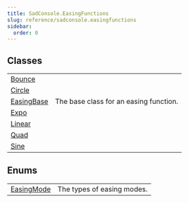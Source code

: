 ```yaml
---
title: SadConsole.EasingFunctions
slug: reference/sadconsole.easingfunctions
sidebar:
  order: 0
---
```

## Classes

| | |
| --- | --- |
| [Bounce](../sadconsole.easingfunctions.bounce/) |  |
| [Circle](../sadconsole.easingfunctions.circle/) |  |
| [EasingBase](../sadconsole.easingfunctions.easingbase/) | The base class for an easing function. |
| [Expo](../sadconsole.easingfunctions.expo/) |  |
| [Linear](../sadconsole.easingfunctions.linear/) |  |
| [Quad](../sadconsole.easingfunctions.quad/) |  |
| [Sine](../sadconsole.easingfunctions.sine/) |  |
## Enums

| | |
| --- | --- |
| [EasingMode](../sadconsole.easingfunctions.easingmode/) | The types of easing modes. |